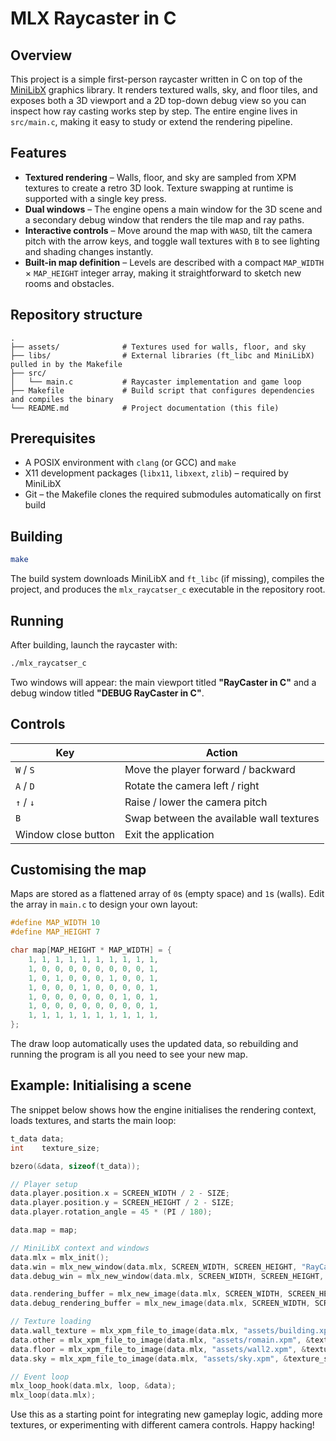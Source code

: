 # MLX Raycaster in C

## Overview
This project is a simple first-person raycaster written in C on top of the [MiniLibX](https://harm-smits.github.io/42docs/libs/minilibx) graphics library. It renders textured walls, sky, and floor tiles, and exposes both a 3D viewport and a 2D top-down debug view so you can inspect how ray casting works step by step. The entire engine lives in `src/main.c`, making it easy to study or extend the rendering pipeline.

## Features
- **Textured rendering** – Walls, floor, and sky are sampled from XPM textures to create a retro 3D look. Texture swapping at runtime is supported with a single key press.
- **Dual windows** – The engine opens a main window for the 3D scene and a secondary debug window that renders the tile map and ray paths.
- **Interactive controls** – Move around the map with `WASD`, tilt the camera pitch with the arrow keys, and toggle wall textures with `B` to see lighting and shading changes instantly.
- **Built-in map definition** – Levels are described with a compact `MAP_WIDTH` × `MAP_HEIGHT` integer array, making it straightforward to sketch new rooms and obstacles.

## Repository structure
```
.
├── assets/              # Textures used for walls, floor, and sky
├── libs/                # External libraries (ft_libc and MiniLibX) pulled in by the Makefile
├── src/
│   └── main.c           # Raycaster implementation and game loop
├── Makefile             # Build script that configures dependencies and compiles the binary
└── README.md            # Project documentation (this file)
```

## Prerequisites
- A POSIX environment with `clang` (or GCC) and `make`
- X11 development packages (`libx11`, `libxext`, `zlib`) – required by MiniLibX
- Git – the Makefile clones the required submodules automatically on first build

## Building
```bash
make
```
The build system downloads MiniLibX and `ft_libc` (if missing), compiles the project, and produces the `mlx_raycatser_c` executable in the repository root.

## Running
After building, launch the raycaster with:
```bash
./mlx_raycatser_c
```
Two windows will appear: the main viewport titled **"RayCaster in C"** and a debug window titled **"DEBUG RayCaster in C"**.

## Controls
| Key | Action |
| --- | --- |
| `W` / `S` | Move the player forward / backward |
| `A` / `D` | Rotate the camera left / right |
| `↑` / `↓` | Raise / lower the camera pitch |
| `B` | Swap between the available wall textures |
| Window close button | Exit the application |

## Customising the map
Maps are stored as a flattened array of `0`s (empty space) and `1`s (walls). Edit the array in `main.c` to design your own layout:

```c
#define MAP_WIDTH 10
#define MAP_HEIGHT 7

char map[MAP_HEIGHT * MAP_WIDTH] = {
    1, 1, 1, 1, 1, 1, 1, 1, 1, 1,
    1, 0, 0, 0, 0, 0, 0, 0, 0, 1,
    1, 0, 1, 0, 0, 0, 1, 0, 0, 1,
    1, 0, 0, 0, 1, 0, 0, 0, 0, 1,
    1, 0, 0, 0, 0, 0, 0, 1, 0, 1,
    1, 0, 0, 0, 0, 0, 0, 0, 0, 1,
    1, 1, 1, 1, 1, 1, 1, 1, 1, 1,
};
```

The draw loop automatically uses the updated data, so rebuilding and running the program is all you need to see your new map.

## Example: Initialising a scene
The snippet below shows how the engine initialises the rendering context, loads textures, and starts the main loop:

```c
t_data data;
int    texture_size;

bzero(&data, sizeof(t_data));

// Player setup
data.player.position.x = SCREEN_WIDTH / 2 - SIZE;
data.player.position.y = SCREEN_HEIGHT / 2 - SIZE;
data.player.rotation_angle = 45 * (PI / 180);

data.map = map;

// MiniLibX context and windows
data.mlx = mlx_init();
data.win = mlx_new_window(data.mlx, SCREEN_WIDTH, SCREEN_HEIGHT, "RayCaster in C");
data.debug_win = mlx_new_window(data.mlx, SCREEN_WIDTH, SCREEN_HEIGHT, "DEBUG RayCaster in C");

data.rendering_buffer = mlx_new_image(data.mlx, SCREEN_WIDTH, SCREEN_HEIGHT);
data.debug_rendering_buffer = mlx_new_image(data.mlx, SCREEN_WIDTH, SCREEN_HEIGHT);

// Texture loading
data.wall_texture = mlx_xpm_file_to_image(data.mlx, "assets/building.xpm", &texture_size, &texture_size);
data.other = mlx_xpm_file_to_image(data.mlx, "assets/romain.xpm", &texture_size, &texture_size);
data.floor = mlx_xpm_file_to_image(data.mlx, "assets/wall2.xpm", &texture_size, &texture_size);
data.sky = mlx_xpm_file_to_image(data.mlx, "assets/sky.xpm", &texture_size, &texture_size);

// Event loop
mlx_loop_hook(data.mlx, loop, &data);
mlx_loop(data.mlx);
```

Use this as a starting point for integrating new gameplay logic, adding more textures, or experimenting with different camera controls. Happy hacking!
